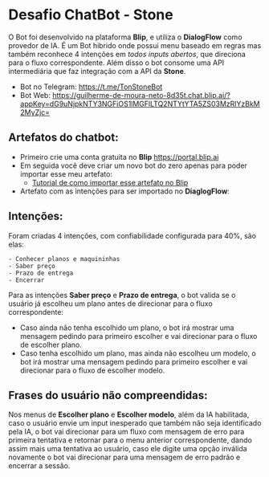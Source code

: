 # Desafio ChatBot - Stone

O Bot foi desenvolvido na plataforma **Blip**, e utiliza o **DialogFlow** como provedor de IA. É um Bot hibrido onde possui menu baseado em regras mas também reconhece 4 intenções em _todos inputs abertos_, que direciona para o fluxo correspondente. Além disso o bot consome uma API intermediária que faz integração com a API da **Stone**.

- Bot no Telegram: https://t.me/TonStoneBot
- Bot Web: https://guilherme-de-moura-neto-8d35t.chat.blip.ai/?appKey=dG9uNjpkNTY3NGFiOS1lMGFlLTQ2NTYtYTA5ZS03MzRlYzBkM2MyZjc=

## Artefatos do chatbot:

- Primeiro crie uma conta gratuita no **Blip** https://portal.blip.ai
- Em seguida você deve criar um novo bot do zero apenas para poder importar esse meu artefato:
  - [Tutorial de como importar esse artefato no Blip](https://help.blip.ai/hc/pt-br/articles/4474433224087-Como-importar-o-fluxo-de-um-bot-no-Builder#:~:text=Clique%20no%20bot%C3%A3o%20Configura%C3%A7%C3%B5es%20no%20menu%20lateral%20esquerdo,em%20Publicar%20fluxo%20para%20testar%20seu%20novo%20bot.)
- Artefato com as intenções para ser importado no **DiaglogFlow**:

## Intenções:

Foram criadas 4 intenções, com confiabilidade configurada para 40%, são elas:

    - Conhecer planos e maquininhas
    - Saber preço
    - Prazo de entrega
    - Encerrar

Para as intenções **Saber preço** e **Prazo de entrega**, o bot valida se o usuário já escolheu um plano antes de direcionar para o fluxo correspondente:

- Caso ainda não tenha escolhido um plano, o bot irá mostrar uma mensagem pedindo para primeiro escolher e vai direcionar para o fluxo de escolher plano.
- Caso tenha escolhido um plano, mas ainda não escolheu um modelo, o bot irá mostrar uma mensagem pedindo para primeiro escolher e vai direcionar para o fluxo de escolher modelo.

## Frases do usuário não compreendidas:

Nos menus de **Escolher plano** e **Escolher modelo**, além da IA habilitada, caso o usuário envie um input inesperado que também não seja identificado pela IA, o bot vai direcionar para um fluxo com mensagem de erro para primeira tentativa e retornar para o menu anterior correspondente, dando assim mais uma tentativa ao usuário, caso ele digite uma opção inválida novamente o bot vai direcionar para uma mensagem de erro padrão e encerrar a sessão.
